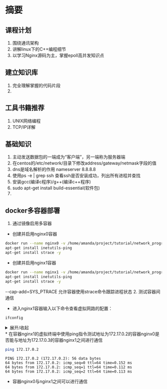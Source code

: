 # 摘要

## 课程计划
1. 围绕通讯架构
2. 讲解linux下的C++编程细节
3. 以学习Nginx源码为主，掌握epoll高并发知识点

## 建立知识库
1. 完全理解掌握的代码片段
2. 

## 工具书籍推荐
1. UNIX网络编程
2. TCP/IP详解

## 基础知识
1. 主动发送数据包的一端成为“客户端”，另一端称为服务器端
2. 在centos的/etc/network/目录下修改address/gateway/netmask字段的值
3. dns是域名解析的作用 nameserver 8.8.8.8
4. 使用ps -e | grep ssh 查看ssh是否安装成功，列出所有进程并查找
5. 安装gcc(编译c程序)/g++(编译c++程序)
6. sudo apt-get install build-essential(软件包)
7. 

## docker多容器部署
1. 通过镜像启用多容器
* 创建并启用nginx0容器
```bash
docker run --name nginx0 -v /home/amanda/project/tutorial/network_programming:/network_programming -it --cap-add=SYS_PTRACE darknet_yolov4:v2 /bin/bash
apt-get install inetutils-ping 
apt-get install strace -y
```
* 创建并启用nginx1容器
```bash
docker run --name nginx1 -v /home/amanda/project/tutorial/network_programming:/network_programming -it --cap-add=SYS_PTRACE darknet_yolov4:v2 /bin/bash
apt-get install inetutils-ping 
apt-get install strace -y
```
--cap-add=SYS_PTRACE 允许容器使用strace命令跟踪进程状态 
2. 测试容器间通信
* 进入nginx1容器输入以下命令查看虚拟网路的配置：
```bash
ifconfig
```
<details><summary>展开/收起</summary>
<pre><code>

eth0: flags=4163<UP,BROADCAST,RUNNING,MULTICAST>  mtu 1500
        inet 172.17.0.3  netmask 255.255.0.0  broadcast 172.17.255.255
        ether 02:42:ac:11:00:03  txqueuelen 0  (Ethernet)
        RX packets 77  bytes 83730 (83.7 KB)
        RX errors 0  dropped 0  overruns 0  frame 0
        TX packets 34  bytes 2630 (2.6 KB)
        TX errors 0  dropped 0 overruns 0  carrier 0  collisions 0

lo: flags=73<UP,LOOPBACK,RUNNING>  mtu 65536
        inet 127.0.0.1  netmask 255.0.0.0
        loop  txqueuelen 1000  (Local Loopback)
        RX packets 0  bytes 0 (0.0 B)
        RX errors 0  dropped 0  overruns 0  frame 0
        TX packets 0  bytes 0 (0.0 B)
        TX errors 0  dropped 0 overruns 0  carrier 0  collisions 0

</code></pre>
</details>  
* 在容器nginx1的虚拟终端中使用ping指令测试地址为172.17.0.2的容器nginx0是否能与地址为172.17.0.3的容器nginx1之间进行通信  

```bash
ping 172.17.0.2
```

```
PING 172.17.0.2 (172.17.0.2): 56 data bytes
64 bytes from 172.17.0.2: icmp_seq=0 ttl=64 time=0.152 ms
64 bytes from 172.17.0.2: icmp_seq=1 ttl=64 time=0.112 ms
64 bytes from 172.17.0.2: icmp_seq=2 ttl=64 time=0.113 ms
```
* 容器nginx0与nginx1之间可以进行通信
